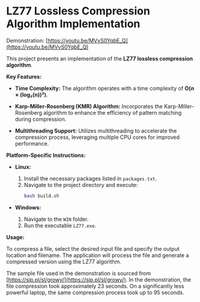 # **LZ77 Lossless Compression Algorithm Implementation**

Demonstration: [https://youtu.be/MVvS0YqbE_Q](https://youtu.be/MVvS0YqbE_Q)

This project presents an implementation of the **LZ77 lossless compression algorithm**.

**Key Features:**

- **Time Complexity:** The algorithm operates with a time complexity of **O(n × (log₂(n))²)**.

- **Karp-Miller-Rosenberg (KMR) Algorithm:** Incorporates the Karp-Miller-Rosenberg algorithm to enhance the efficiency of pattern matching during compression.

- **Multithreading Support:** Utilizes multithreading to accelerate the compression process, leveraging multiple CPU cores for improved performance.

**Platform-Specific Instructions:**

- **Linux:**
  1. Install the necessary packages listed in `packages.txt`.
  2. Navigate to the project directory and execute:
     ```bash
     bash build.sh
     ```

- **Windows:**
  1. Navigate to the `WIN` folder.
  2. Run the executable `LZ77.exe`.

**Usage:**

To compress a file, select the desired input file and specify the output location and filename. The application will process the file and generate a compressed version using the LZ77 algorithm.


The sample file used in the demonstration is sourced from [https://sjp.pl/sl/growy/](https://sjp.pl/sl/growy/).
In the demonstration, the file compression took approximately 23 seconds. On a significantly less powerful laptop, the same compression process took up to 95 seconds.
